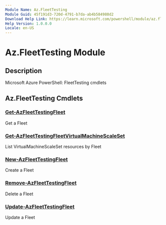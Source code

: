 ```yaml
---
Module Name: Az.FleetTesting
Module Guid: 45f191d3-720d-4791-b7da-ab4b584980d2
Download Help Link: https://learn.microsoft.com/powershell/module/az.fleettesting
Help Version: 1.0.0.0
Locale: en-US
---
```


# Az.FleetTesting Module
## Description
Microsoft Azure PowerShell: FleetTesting cmdlets

## Az.FleetTesting Cmdlets
### [Get-AzFleetTestingFleet](Get-AzFleetTestingFleet.md)
Get a Fleet

### [Get-AzFleetTestingFleetVirtualMachineScaleSet](Get-AzFleetTestingFleetVirtualMachineScaleSet.md)
List VirtualMachineScaleSet resources by Fleet

### [New-AzFleetTestingFleet](New-AzFleetTestingFleet.md)
Create a Fleet

### [Remove-AzFleetTestingFleet](Remove-AzFleetTestingFleet.md)
Delete a Fleet

### [Update-AzFleetTestingFleet](Update-AzFleetTestingFleet.md)
Update a Fleet

